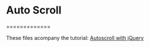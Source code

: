 # Auto Scroll
=============

These files acompany the tutorial: [Autoscroll with jQuery](http://daveismyname.com/autoscroll-with-query-bp)

